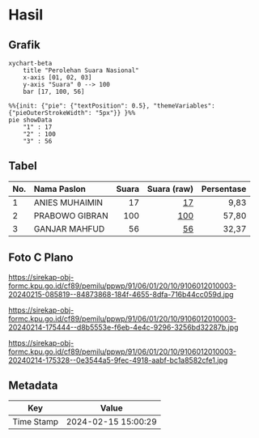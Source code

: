 # Hasil

## Grafik

```mermaid
xychart-beta
    title "Perolehan Suara Nasional"
    x-axis [01, 02, 03]
    y-axis "Suara" 0 --> 100
    bar [17, 100, 56]
```

```mermaid
%%{init: {"pie": {"textPosition": 0.5}, "themeVariables": {"pieOuterStrokeWidth": "5px"}} }%%
pie showData
    "1" : 17
    "2" : 100
    "3" : 56
```

## Tabel

| No. | Nama Paslon    | Suara | Suara (raw) | Persentase |
|:--- |:-------------- | -----:| -----------:| ----------:|
| 1   | ANIES MUHAIMIN | 17    | [17][p-1]   | 9,83       |
| 2   | PRABOWO GIBRAN | 100   | [100][p-2]  | 57,80      |
| 3   | GANJAR MAHFUD  | 56    | [56][p-3]   | 32,37      |


[p-1]: https://github.com/gigit-pemilu/pemilu-2024/blob/main/pilpres/hitung-suara/sub/91-papua/sub/06-biak-numfor/sub/01-biak-kota/sub/2010-inggiri/sub/003-tps/sub/paslon-1.txt
[p-2]: https://github.com/gigit-pemilu/pemilu-2024/blob/main/pilpres/hitung-suara/sub/91-papua/sub/06-biak-numfor/sub/01-biak-kota/sub/2010-inggiri/sub/003-tps/sub/paslon-2.txt
[p-3]: https://github.com/gigit-pemilu/pemilu-2024/blob/main/pilpres/hitung-suara/sub/91-papua/sub/06-biak-numfor/sub/01-biak-kota/sub/2010-inggiri/sub/003-tps/sub/paslon-3.txt

## Foto C Plano

https://sirekap-obj-formc.kpu.go.id/cf89/pemilu/ppwp/91/06/01/20/10/9106012010003-20240215-085819--84873868-184f-4655-8dfa-716b44cc059d.jpg

https://sirekap-obj-formc.kpu.go.id/cf89/pemilu/ppwp/91/06/01/20/10/9106012010003-20240214-175444--d8b5553e-f6eb-4e4c-9296-3256bd32287b.jpg

https://sirekap-obj-formc.kpu.go.id/cf89/pemilu/ppwp/91/06/01/20/10/9106012010003-20240214-175328--0e3544a5-9fec-4918-aabf-bc1a8582cfe1.jpg


## Metadata

| Key        | Value               |
| ---------- | ------------------- |
| Time Stamp | 2024-02-15 15:00:29 |



